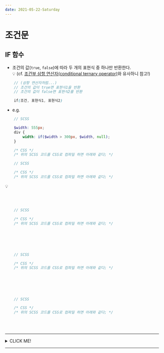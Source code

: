 ```yaml
---
date: 2021-05-22-Saturday
---
```


# 조건문

## IF 함수 
- 조건의 값(`true`, `false`)에 따라 두 개의 표현식 중 하나만 반환한다.    
💡 (cf. [조건부 삼항 연산자(conditional ternary operator)](https://developer.mozilla.org/ko/docs/Web/JavaScript/Reference/Operators/Conditional_Operator)와 유사하니 참고!)
```scss 
	// (삼항 연산자처럼...)
	// 조건의 값이 true면 표현식1을 반환
	// 조건의 값이 false면 표현식2를 반환

	if(조건, 표현식1, 표현식2)
```
- e.g. 
```scss
	// SCSS

	$width: 555px;
	div {
		width: if($width > 300px, $width, null);
	}

```
```css
	/* CSS */
	/* 위의 SCSS 코드를 CSS로 컴파일 하면 아래와 같다; */


```


```scss
	// SCSS
```
```css
	/* CSS */
	/* 위의 SCSS 코드를 CSS로 컴파일 하면 아래와 같다; */


```
💡

<br>
<br>


```scss
	// SCSS
```
```css
	/* CSS */
	/* 위의 SCSS 코드를 CSS로 컴파일 하면 아래와 같다; */


```


<br>
<br>



#
```scss
	// SCSS
```
```css
	/* CSS */
	/* 위의 SCSS 코드를 CSS로 컴파일 하면 아래와 같다; */


```

<br>
<br>


#
```scss
	// SCSS
```
```css
	/* CSS */
	/* 위의 SCSS 코드를 CSS로 컴파일 하면 아래와 같다; */


```
<br>
<br>

---
<details>
<summary>CLICK ME!</summary>

- cf. 
	- 
	-
	-
	-
	-
	-
	-
	-


</details>

---